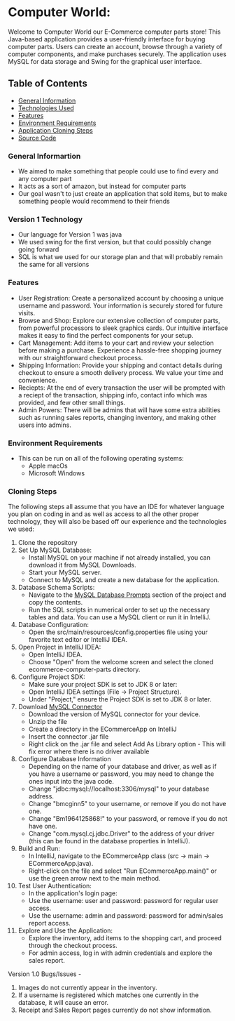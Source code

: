 # Computer World:
Welcome to Computer World our E-Commerce computer parts store! This Java-based application provides a user-friendly interface for buying computer parts. Users can create an account, browse through a variety of computer components, and make purchases securely. The application uses MySQL for data storage and Swing for the graphical user interface.

## Table of Contents
- [General Information](https://github.com/brodeymc/Team10Project/blob/main/Implementation.md#general-informartion)
- [Technologies Used](https://github.com/brodeymc/Team10Project/blob/main/Implementation.md#version-1-technology)
- [Features](https://github.com/brodeymc/Team10Project/blob/main/Implementation.md#features)
- [Environment Requirements](https://github.com/brodeymc/Team10Project/blob/main/Implementation.md#environment-requirements)
- [Application Cloning Steps](https://github.com/brodeymc/Team10Project/blob/main/Implementation.md#cloning-steps)
- [Source Code](GUII)

### General Informartion
- We aimed to make something that people could use to find every and any computer part
- It acts as a sort of amazon, but instead for computer parts
- Our goal wasn't to just create an application that sold items, but to make something people would recommend to their friends

### Version 1 Technology
- Our language for Version 1 was java
- We used swing for the first version, but that could possibly change going forward
- SQL is what we used for our storage plan and that will probably remain the same for all versions

### Features
- User Registration: Create a personalized account by choosing a unique username and password. Your information is securely stored for future visits.
- Browse and Shop: Explore our extensive collection of computer parts, from powerful processors to sleek graphics cards. Our intuitive interface makes it easy to find the perfect components for your setup.
- Cart Management: Add items to your cart and review your selection before making a purchase. Experience a hassle-free shopping journey with our straightforward checkout process.
- Shipping Information: Provide your shipping and contact details during checkout to ensure a smooth delivery process. We value your time and convenience.
- Reciepts: At the end of every transaction the user will be prompted with a reciept of the transaction, shipping info, contact info which was provided, and few other small things.
- Admin Powers: There will be admins that will have some extra abilities such as running sales reports, changing inventory, and making other users into admins.

### Environment Requirements
- This can be run on all of the following operating systems:
  - Apple macOs
  - Microsoft Windows

### Cloning Steps
The following steps all assume that you have an IDE for whatever language you plan on coding in and as well as access to all the other proper technology, they will also be based off our experience and the technologies we used:
1. Clone the repository
2. Set Up MySQL Database:
    - Install MySQL on your machine if not already installed, you can download it from MySQL Downloads.
    - Start your MySQL server.
    - Connect to MySQL and create a new database for the application. 
3. Database Schema Scripts:
    - Navigate to the [MySQL Database Prompts](https://github.com/brodeymc/Team10Project/blob/main/MySQL%20Database%20Prompts) section of the project and copy the contents.
    - Run the SQL scripts in numerical order to set up the necessary tables and data. You can use a MySQL client or run it in IntelliJ.
4. Database Configuration:
    - Open the src/main/resources/config.properties file using your favorite text editor or IntelliJ IDEA.
5. Open Project in IntelliJ IDEA:
    - Open IntelliJ IDEA.
    - Choose "Open" from the welcome screen and select the cloned ecommerce-computer-parts directory.
6. Configure Project SDK:
    - Make sure your project SDK is set to JDK 8 or later:
    - Open IntelliJ IDEA settings (File -> Project Structure).
    - Under "Project," ensure the Project SDK is set to JDK 8 or later.
7. Download [MySQL Connector](https://www.mysql.com/products/connector/)
    - Download the version of MySQL connector for your device.
    - Unzip the file
    - Create a directory in the ECommerceApp on IntelliJ
    - Insert the connector .jar file
    - Right click on the .jar file and select Add As Library option - This will fix error where there is no driver available
8. Configure Database Information
    - Depending on the name of your database and driver, as well as if you have a username or password, you may need to change the ones input into the java code.
    - Change "jdbc:mysql://localhost:3306/mysql" to your database address.
    - Change "bmcginn5" to your username, or remove if you do not have one.
    - Change "Bm1964125868!" to your password, or remove if you do not have one.
    - Change "com.mysql.cj.jdbc.Driver" to the address of your driver (this can be found in the database properties in IntelliJ).
9. Build and Run:
    - In IntelliJ, navigate to the ECommerceApp class (src -> main -> ECommerceApp.java).
    - Right-click on the file and select "Run ECommerceApp.main()" or use the green arrow next to the main method.
10. Test User Authentication:
    - In the application's login page:
    - Use the username: user and password: password for regular user access.
    - Use the username: admin and password: password for admin/sales report access.
11. Explore and Use the Application:
    - Explore the inventory, add items to the shopping cart, and proceed through the checkout process.
    - For admin access, log in with admin credentials and explore the sales report.
   
Version 1.0 Bugs/Issues - 
1. Images do not currently appear in the inventory.
2. If a username is registered which matches one currently in the database, it will cause an error.
3. Receipt and Sales Report pages currently do not show information.
  
  




